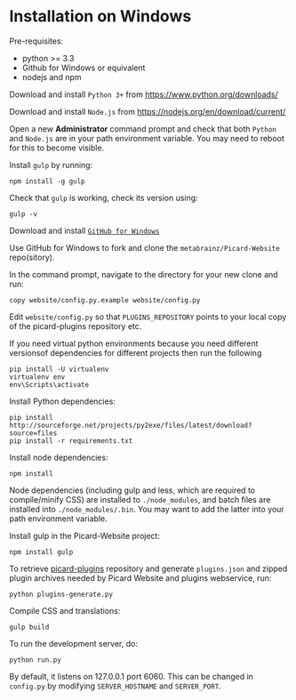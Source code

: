 # Installation on Windows

Pre-requisites:
- python >= 3.3
- Github for Windows or equivalent
- nodejs and npm

Download and install `Python 3+` from https://www.python.org/downloads/

Download and install `Node.js` from https://nodejs.org/en/download/current/

Open a new **Administrator** command prompt and check that both `Python` and `Node.js` are in your path environment variable.
You may need to reboot for this to become visible.

Install `gulp` by running:
```
npm install -g gulp
```

Check that `gulp` is working, check its version using:
```
gulp -v
```

Download and install [`GitHub for Windows`](https://desktop.github.com/)

Use GitHub for Windows to fork and clone the `metabrainz/Picard-Website` repo(sitory).

In the command prompt, navigate to the directory for your new clone and run:

```
copy website/config.py.example website/config.py
```

Edit `website/config.py` so that `PLUGINS_REPOSITORY` points to your local copy of the picard-plugins repository etc.

If you need virtual python environments because you need different versionsof dependencies for different projects then run the following

```
pip install -U virtualenv
virtualenv env
env\Scripts\activate
```

Install Python dependencies:
```
pip install http://sourceforge.net/projects/py2exe/files/latest/download?source=files
pip install -r requirements.txt
```

Install node dependencies:
```
npm install
```

Node dependencies (including gulp and less, which are required to compile/minify CSS) are installed to `./node_modules`,
and batch files are installed into `./node_modules/.bin`. You may want to add the latter into your path environment variable.

Install gulp in the Picard-Website project:
```
npm install gulp
```

To retrieve [picard-plugins](https://github.com/musicbrainz/picard-plugins) repository
and generate `plugins.json` and zipped plugin archives needed by Picard Website and plugins webservice, run:

```
python plugins-generate.py
```

Compile CSS and translations:

```
gulp build
```

To run the development server, do:

```
python run.py
```

By default, it listens on 127.0.0.1 port 6060.
This can be changed in `config.py` by modifying `SERVER_HOSTNAME` and `SERVER_PORT`.
